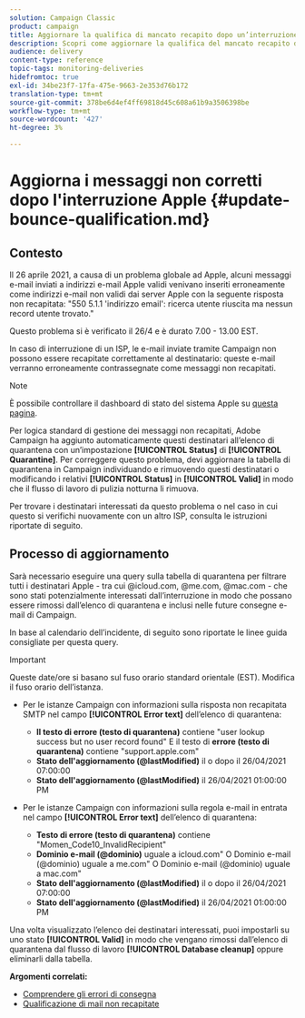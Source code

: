 ```yaml
---
solution: Campaign Classic
product: campaign
title: Aggiornare la qualifica di mancato recapito dopo un’interruzione del servizio dell’ISP
description: Scopri come aggiornare la qualifica del mancato recapito dopo un'interruzione dell'ISP.
audience: delivery
content-type: reference
topic-tags: monitoring-deliveries
hidefromtoc: true
exl-id: 34be23f7-17fa-475e-9663-2e353d76b172
translation-type: tm+mt
source-git-commit: 378be6d4ef4ff69818d45c608a61b9a3506398be
workflow-type: tm+mt
source-wordcount: '427'
ht-degree: 3%

---
```


# Aggiorna i messaggi non corretti dopo l&#39;interruzione Apple {#update-bounce-qualification.md}

## Contesto

Il 26 aprile 2021, a causa di un problema globale ad Apple, alcuni messaggi e-mail inviati a indirizzi e-mail Apple validi venivano inseriti erroneamente come indirizzi e-mail non validi dai server Apple con la seguente risposta non recapitata:  &quot;550 5.1.1 &#39;indirizzo email&#39;: ricerca utente riuscita ma nessun record utente trovato.&quot;

Questo problema si è verificato il 26/4 e è durato 7.00 - 13.00 EST.

In caso di interruzione di un ISP, le e-mail inviate tramite Campaign non possono essere recapitate correttamente al destinatario: queste e-mail verranno erroneamente contrassegnate come messaggi non recapitati.

>[!NOTE]
>
>È possibile controllare il dashboard di stato del sistema Apple su [questa pagina](https://www.apple.com/support/systemstatus/).

Per logica standard di gestione dei messaggi non recapitati, Adobe Campaign ha aggiunto automaticamente questi destinatari all’elenco di quarantena con un’impostazione **[!UICONTROL Status]** di **[!UICONTROL Quarantine]**. Per correggere questo problema, devi aggiornare la tabella di quarantena in Campaign individuando e rimuovendo questi destinatari o modificando i relativi **[!UICONTROL Status]** in **[!UICONTROL Valid]** in modo che il flusso di lavoro di pulizia notturna li rimuova.

Per trovare i destinatari interessati da questo problema o nel caso in cui questo si verifichi nuovamente con un altro ISP, consulta le istruzioni riportate di seguito.

## Processo di aggiornamento

Sarà necessario eseguire una query sulla tabella di quarantena per filtrare tutti i destinatari Apple - tra cui @icloud.com, @me.com, @mac.com - che sono stati potenzialmente interessati dall’interruzione in modo che possano essere rimossi dall’elenco di quarantena e inclusi nelle future consegne e-mail di Campaign.

In base al calendario dell’incidente, di seguito sono riportate le linee guida consigliate per questa query.

>[!IMPORTANT]
>
>Queste date/ore si basano sul fuso orario standard orientale (EST). Modifica il fuso orario dell’istanza.

* Per le istanze Campaign con informazioni sulla risposta non recapitata SMTP nel campo **[!UICONTROL Error text]** dell’elenco di quarantena:

   * **Il testo di errore (testo di quarantena)** contiene &quot;user lookup success but no user record found&quot; E il testo di  **errore (testo di quarantena)** contiene &quot;support.apple.com&quot;
   * **Stato dell&#39;aggiornamento (@lastModified)** il o dopo il 26/04/2021 07:00:00
   * **Stato dell&#39;aggiornamento (@lastModified)** il 26/04/2021 01:00:00 PM

* Per le istanze Campaign con informazioni sulla regola e-mail in entrata nel campo **[!UICONTROL Error text]** dell’elenco di quarantena:

   * **Testo di errore (testo di quarantena)** contiene &quot;Momen_Code10_InvalidRecipient&quot;
   * **Dominio e-mail (@dominio)** uguale a icloud.com&quot; O Dominio e-mail (@dominio) uguale a me.com&quot; O Dominio e-mail (@dominio) uguale a mac.com&quot;
   * **Stato dell&#39;aggiornamento (@lastModified)** il o dopo il 26/04/2021 07:00:00
   * **Stato dell&#39;aggiornamento (@lastModified)** il 26/04/2021 01:00:00 PM

Una volta visualizzato l’elenco dei destinatari interessati, puoi impostarli su uno stato **[!UICONTROL Valid]** in modo che vengano rimossi dall’elenco di quarantena dal flusso di lavoro **[!UICONTROL Database cleanup]** oppure eliminarli dalla tabella.

**Argomenti correlati:**
* [Comprendere gli errori di consegna](../../delivery/using/understanding-delivery-failures.md)
* [Qualificazione di mail non recapitate](../../delivery/using/understanding-delivery-failures.md#bounce-mail-qualification)
